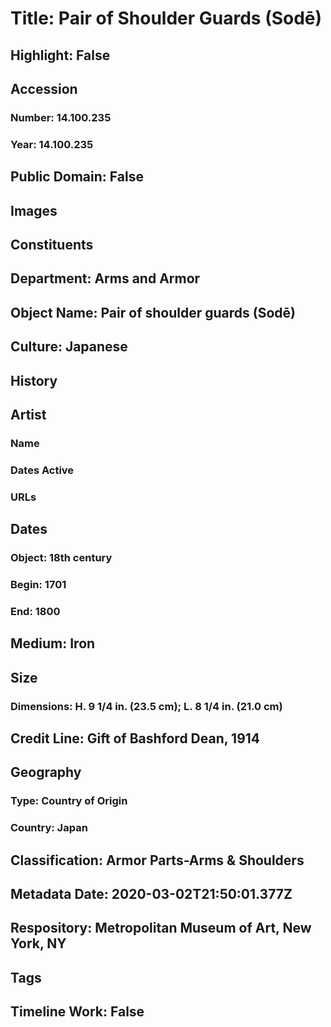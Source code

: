 # Title: Pair of Shoulder Guards (Sodē)
## Highlight: False
## Accession
### Number: 14.100.235
### Year: 14.100.235
## Public Domain: False
## Images
## Constituents
## Department: Arms and Armor
## Object Name: Pair of shoulder guards (Sodē)
## Culture: Japanese
## History
## Artist
### Name
### Dates Active
### URLs
## Dates
### Object: 18th century
### Begin: 1701
### End: 1800
## Medium: Iron
## Size
### Dimensions: H. 9 1/4 in. (23.5 cm); L. 8 1/4 in. (21.0 cm)
## Credit Line: Gift of Bashford Dean, 1914
## Geography
### Type: Country of Origin
### Country: Japan
## Classification: Armor Parts-Arms & Shoulders
## Metadata Date: 2020-03-02T21:50:01.377Z
## Respository: Metropolitan Museum of Art, New York, NY
## Tags
## Timeline Work: False